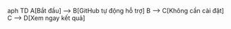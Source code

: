 aph TD
 A[Bắt đầu] --> B[GitHub tự động hỗ trợ]
 B --> C[Không cần cài đặt]
 C --> D[Xem ngay kết quả]

